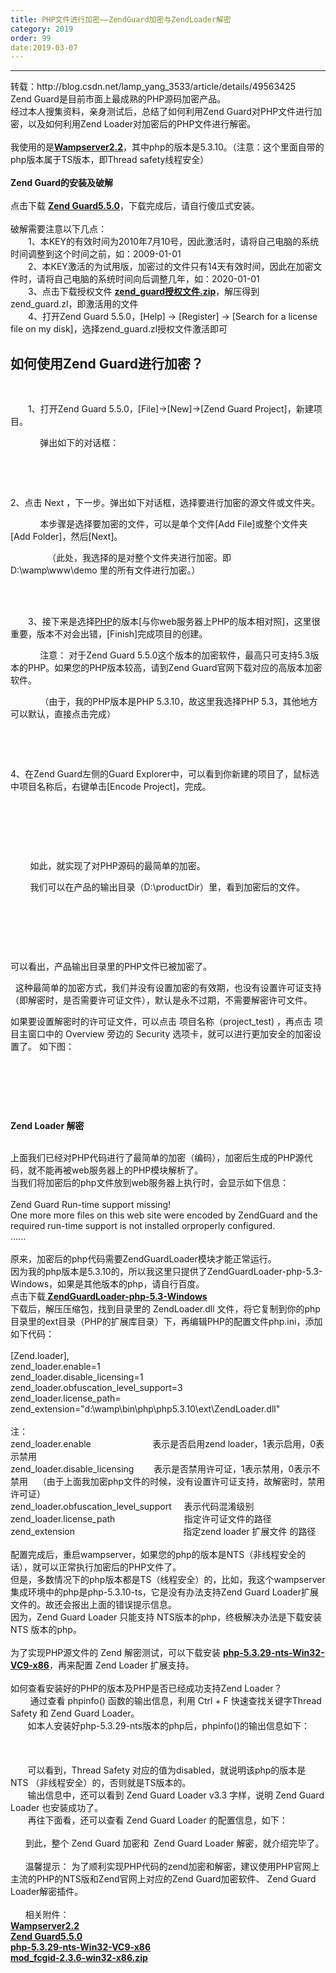 ```yaml
---
title: PHP文件进行加密——ZendGuard加密与ZendLoader解密
category: 2019
order: 99
date:2019-03-07
---
```

------
<div class="post">
		<div class="clear"></div>
		<div class="postBody">
			<div id="cnblogs_post_body" class="blogpost-body"><div>转载：http://blog.csdn.net/lamp_yang_3533/article/details/49563425</div>
<div>Zend Guard是目前市面上最成熟的PHP源码加密产品。</div>
<div>经过本人搜集资料，亲身测试后，总结了如何利用Zend Guard对PHP文件进行加密，以及如何利用Zend Loader对加密后的PHP文件进行解密。</div>
<div>&nbsp;</div>
<div>我使用的是<strong><a href="http://pan.baidu.com/s/1eQlqlbG" target="_blank">Wampserver2.2</a></strong>，其中php的版本是5.3.10。（注意：这个里面自带的php版本属于TS版本，即Thread safety线程安全）</div>
<div>&nbsp;</div>
<div><strong>Zend Guard的安装及破解</strong></div>
<div><strong>&nbsp;</strong></div>
<div>点击下载&nbsp;<strong><a href="http://pan.baidu.com/s/1o6rL3ku" target="_blank">Zend Guard5.5.0</a></strong>，下载完成后，请自行傻瓜式安装。</div>
<div><br>破解需要注意以下几点：<br>　　1、本KEY的有效时间为2010年7月10号，因此激活时，请将自己电脑的系统时间调整到这个时间之前，如：2009-01-01<br>　　2、本KEY激活的为试用版，加密过的文件只有14天有效时间，因此在加密文件时，请将自己电脑的系统时间向后调整几年，如：2020-01-01<br>　　3、点击下载授权文件&nbsp;<a href="http://pan.baidu.com/s/1hq4OXl6" target="_blank"><strong>zend_guard授权文件.zip</strong></a>，解压得到zend_guard.zl，即激活用的文件<br>　　4、打开Zend Guard 5.5.0，[Help] -&gt; [Register] -&gt; [Search for a license file on my disk]，选择zend_guard.zl授权文件激活即可</div>
<div>
<h2>如何使用Zend Guard进行加密？</h2>
<p>&nbsp;</p>

</div>
<p>　　1、打开Zend Guard 5.5.0，[File]-&gt;[New]-&gt;[Zend Guard Project]，新建项目。</p>
<p>&nbsp; &nbsp; &nbsp; &nbsp; &nbsp; &nbsp; 弹出如下的对话框：&nbsp; &nbsp;&nbsp;<img alt=""></p>
<p>&nbsp; &nbsp; &nbsp; &nbsp; &nbsp; &nbsp;&nbsp;<img src="{{ site.baseurl }}static/blog/20151101230835572.png" alt=""></p>
<p>&nbsp;</p>
<div>
<p>2、点击 Next ，下一步。弹出如下对话框，选择要进行加密的源文件或文件夹。</p>
<p>&nbsp; &nbsp; &nbsp; &nbsp; &nbsp; &nbsp; 本步骤是选择要加密的文件，可以是单个文件[Add File]或整个文件夹[Add Folder]，然后[Next]。</p>
<p>&nbsp; &nbsp; &nbsp; &nbsp; &nbsp; &nbsp; &nbsp; &nbsp;（此处，我选择的是对整个文件夹进行加密。即 D:\wamp\www\demo&nbsp;里的所有文件进行加密。）</p>
<p>&nbsp; &nbsp; &nbsp; &nbsp; &nbsp; &nbsp;&nbsp;<img src="{{ site.baseurl }}static/blog/20151101231038631.png" alt=""></p>

</div>
<div>
<p>&nbsp; &nbsp; &nbsp; &nbsp; &nbsp; &nbsp;&nbsp;<img alt=""><br>　　3、接下来是选择<a class="replace_word" title="PHP知识库" href="http://lib.csdn.net/base/php" target="_blank">PHP</a>的版本[与你web服务器上PHP的版本相对照]，这里很重要，版本不对会出错，[Finish]完成项目的创建。</p>
<p>&nbsp; &nbsp; &nbsp; &nbsp; &nbsp; &nbsp; 注意： 对于Zend Guard 5.5.0这个版本的加密软件，最高只可支持5.3版本的PHP。如果您的PHP版本较高，请到Zend Guard官网下载对应的高版本加密软件。</p>
<p>&nbsp; &nbsp; &nbsp; &nbsp; &nbsp; &nbsp; （由于，我的PHP版本是PHP 5.3.10，故这里我选择PHP 5.3，其他地方可以默认，直接点击完成）</p>
<p>&nbsp; &nbsp; &nbsp; &nbsp; &nbsp; &nbsp;&nbsp;<img alt=""><img src="{{ site.baseurl }}static/blog/20151101230529672.png" alt=""></p>
<p>&nbsp;</p>
<p>4、在Zend Guard左侧的Guard Explorer中，可以看到你新建的项目了，鼠标选中项目名称后，右键单击[Encode Project]，完成。</p>
<p>&nbsp;</p>
<p>&nbsp; &nbsp; &nbsp; &nbsp; &nbsp;<img src="{{ site.baseurl }}static/blog/20151101231154978.png" alt=""></p>
<p>&nbsp;</p>
<p>&nbsp; &nbsp; &nbsp; &nbsp; 如此，就实现了对PHP源码的最简单的加密。</p>
<p>&nbsp; &nbsp; &nbsp; &nbsp; 我们可以在产品的输出目录（D:\productDir）里，看到加密后的文件。</p>
<p>&nbsp; &nbsp; &nbsp; &nbsp; &nbsp; &nbsp;&nbsp;<img alt=""><img src="{{ site.baseurl }}static/blog/20151101231401303.png" alt=""></p>
<p>&nbsp; &nbsp; &nbsp; &nbsp; &nbsp; &nbsp;&nbsp;<img src="{{ site.baseurl }}static/blog/20151101231442331.png" alt=""></p>
<p>&nbsp; &nbsp; &nbsp; &nbsp; &nbsp; &nbsp; &nbsp;</p>
<p>可以看出，产品输出目录里的PHP文件已被加密了。</p>
<p>&nbsp;
这种最简单的加密方式，我们并没有设置加密的有效期，也没有设置许可证支持（即解密时，是否需要许可证文件），默认是永不过期，不需要解密许可文件。</p>
<p>如果要设置解密时的许可证文件，可以点击 项目名称（project_test) ，再点击 项目主窗口中的 Overview 旁边的 Security 选项卡，就可以进行更加安全的加密设置了。 如下图：</p>
<p>&nbsp;
&nbsp;&nbsp;<img src="{{ site.baseurl }}static/blog/20151101231828492.png" alt=""></p>
<p>&nbsp; &nbsp; &nbsp; &nbsp; &nbsp; &nbsp;&nbsp; &nbsp; &nbsp; &nbsp;</p>
<div>&nbsp;</div>

</div>
<p>
<strong>Zend&nbsp;Loader&nbsp;解密</strong></p>
<div>&nbsp;</div>
<div>上面我们已经对PHP代码进行了最简单的加密（编码），加密后生成的PHP源代码，就不能再被web服务器上的PHP模块解析了。</div>
<div>当我们将加密后的php文件放到web服务器上执行时，会显示如下信息：</div>
<div>&nbsp;</div>
<div>Zend Guard Run-time support missing!<br>One more more files on this web site were encoded by ZendGuard and the required run-time support is not installed orproperly configured.<br>......</div>
<div>&nbsp;</div>
<div>原来，加密后的php代码需要ZendGuardLoader模块才能正常运行。<br>因为我的php版本是5.3.10的，所以我这里只提供了ZendGuardLoader-php-5.3-Windows，如果是其他版本的php，请自行百度。<br>点击下载<strong><a href="http://pan.baidu.com/s/1jGMvLH0" target="_blank">&nbsp;</a></strong><strong><a href="http://pan.baidu.com/s/1jGMvLH0" target="_blank">ZendGuardLoader-php-5.3-Windows</a></strong><br>下载后，解压压缩包，找到目录里的 ZendLoader.dll 文件，将它复制到你的php目录里的ext目录（PHP的扩展库目录）下，再编辑PHP的配置文件php.ini，添加如下代码：</div>
<div>&nbsp;</div>
<div>
<div>[Zend.loader],</div>
<div>zend_loader.enable=1</div>
<div>zend_loader.disable_licensing=1</div>
<div>zend_loader.obfuscation_level_support=3</div>
<div>zend_loader.license_path=</div>
<div>zend_extension="d:\wamp\bin\php\php5.3.10\ext\ZendLoader.dll"</div>

</div>
<div>&nbsp;</div>
<div>注：</div>
<div>zend_loader.enable &nbsp; &nbsp; &nbsp; &nbsp; &nbsp; &nbsp; &nbsp; &nbsp; &nbsp; &nbsp; &nbsp; &nbsp; 表示是否启用zend loader，1表示启用，0表示禁用</div>
<div>zend_loader.disable_licensing &nbsp; &nbsp; &nbsp; &nbsp;表示是否禁用许可证，1表示禁用，0表示不禁用 &nbsp; &nbsp;（由于上面我加密php文件的时候，没有设置许可证支持，故解密时，禁用许可证）</div>
<div>zend_loader.obfuscation_level_support &nbsp; &nbsp; 表示代码混淆级别</div>
<div>zend_loader.license_path &nbsp; &nbsp; &nbsp; &nbsp; &nbsp; &nbsp; &nbsp; &nbsp; &nbsp; &nbsp; &nbsp; &nbsp; &nbsp; &nbsp;指定许可证文件的路径</div>
<div>zend_extension &nbsp; &nbsp; &nbsp; &nbsp; &nbsp; &nbsp; &nbsp; &nbsp; &nbsp; &nbsp; &nbsp; &nbsp; &nbsp; &nbsp; &nbsp; &nbsp; &nbsp; &nbsp; &nbsp; &nbsp; &nbsp; &nbsp;指定zend loader 扩展文件 的路径</div>
<div>&nbsp;</div>
<div>配置完成后，重启wampserver，如果您的php的版本是NTS（非线程安全的话），就可以正常执行加密后的PHP文件了。</div>
<div>但是，多数情况下的php版本都是TS（线程安全）的，比如，我这个wampserver集成环境中的php是php-5.3.10-ts，它是没有办法支持Zend Guard Loader扩展文件的。故还会报出上面的错误提示信息。</div>
<div>因为，Zend Guard Loader 只能支持 NTS版本的php，终极解决办法是下载安装 NTS 版本的php。</div>
<div>&nbsp;</div>
<div>为了实现PHP源文件的 Zend 解密测试，可以下载安装&nbsp;<strong><a href="http://pan.baidu.com/s/1c0foFHe" target="_blank">php-5.3.29-nts-Win32-VC9-x86</a></strong>，再来配置 Zend Loader 扩展支持。</div>
<div>&nbsp;</div>
<div>如何查看安装好的PHP的版本及PHP是否已经成功支持Zend Loader？</div>
<div>&nbsp; &nbsp; &nbsp; &nbsp;
通过查看&nbsp;phpinfo() 函数的输出信息，利用 Ctrl + F 快速查找关键字Thread Safety 和&nbsp;Zend&nbsp;Guard&nbsp;Loader。 &nbsp;&nbsp;</div>
<div>&nbsp; &nbsp; &nbsp;&nbsp;&nbsp;如本人安装好php-5.3.29-nts版本的php后，phpinfo()的输出信息如下：</div>
<div>&nbsp;</div>
<div>&nbsp; &nbsp; &nbsp; &nbsp; &nbsp; &nbsp;&nbsp;<img src="{{ site.baseurl }}static/blog/20151101232047295.png" alt=""></div>
<div>&nbsp;</div>
<div>&nbsp; &nbsp; &nbsp; &nbsp;可以看到，Thread Safety 对应的值为disabled，就说明该php的版本是 NTS （非线程安全）的，否则就是TS版本的。</div>
<div>&nbsp; &nbsp; &nbsp; &nbsp;输出信息中，还可以看到&nbsp;Zend&nbsp;Guard&nbsp;Loader&nbsp;v3.3 字样，说明 Zend Guard Loader 也安装成功了。</div>
<div>&nbsp; &nbsp; &nbsp; &nbsp;再往下面看，还可以查看&nbsp;Zend&nbsp;Guard&nbsp;Loader 的配置信息，如下：</div>
<div>&nbsp; &nbsp; &nbsp; &nbsp;<img src="{{ site.baseurl }}static/blog/20151101232133583.png" alt=""></div>
<div>&nbsp; &nbsp; &nbsp; 到此，整个&nbsp;Zend Guard 加密和&nbsp;&nbsp;Zend Guard Loader 解密，就介绍完毕了。</div>
<div>&nbsp;</div>
<div>&nbsp; &nbsp; &nbsp; 温馨提示： 为了顺利实现PHP代码的zend加密和解密，建议使用PHP官网上主流的PHP的NTS版和Zend官网上对应的Zend Guard加密软件、&nbsp;Zend Guard Loader解密插件。</div>
<div>&nbsp;</div>
<div>&nbsp; &nbsp; &nbsp; 相关附件：</div>
<div><strong><a href="http://pan.baidu.com/s/1eQlqlbG" target="_blank">Wampserver2.2</a></strong></div>
<div><a href="http://pan.baidu.com/s/1sjIdKPf" target="_blank"><strong>Zend
 Guard5.5.0</strong></a></div>
<div><strong><a href="http://pan.baidu.com/s/1sjpD5Vn" target="_blank">php-5.3.29-nts-Win32-VC9-x86</a></strong></div>
<div><strong><a href="http://pan.baidu.com/s/1c0G2zmg" target="_blank">mod_fcgid-2.3.6-win32-x86.zip</a></strong></div></div><div id="MySignature"></div>
<div class="clear"></div>
<div id="blog_post_info_block">
